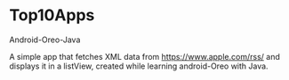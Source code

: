# Top10Apps

Android-Oreo-Java

A simple app that fetches XML data from https://www.apple.com/rss/ and displays it in a listView, created while learning android-Oreo with Java.
